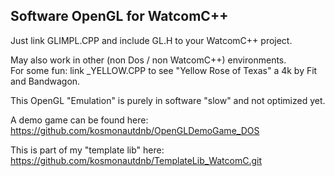 ## Software OpenGL for WatcomC++

Just link GLIMPL.CPP and include GL.H to your WatcomC++ project.  

May also work in other (non Dos / non WatcomC++) environments.  
For some fun: link _YELLOW.CPP to see "Yellow Rose of Texas" a 4k by Fit and Bandwagon.  

This OpenGL "Emulation" is purely in software "slow" and not optimized yet.  

A demo game can be found here: https://github.com/kosmonautdnb/OpenGLDemoGame_DOS  

This is part of my "template lib" here: https://github.com/kosmonautdnb/TemplateLib_WatcomC.git  

